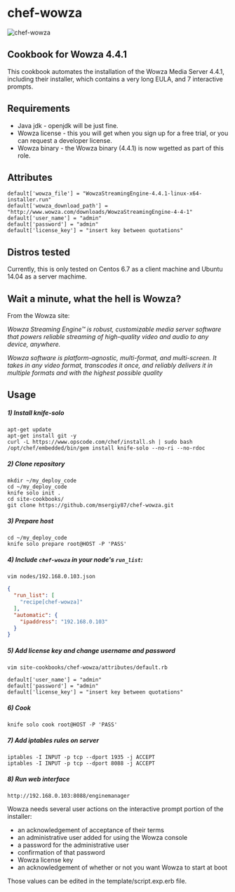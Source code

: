 chef-wowza
===================

![chef-wowza](https://github.com/msergiy87/chef-wowza/blob/master/chef-wowza.jpg)

Cookbook for Wowza 4.4.1
------------

This cookbook automates the installation of the Wowza Media Server 4.4.1, including their installer, which contains a very long EULA, and 7 interactive prompts.

Requirements
------------
- Java jdk - openjdk will be just fine.
- Wowza license - this you will get when you sign up for a free trial, or you can request a developer license.
- Wowza binary - the Wowza binary (4.4.1) is now wgetted as part of this role.

Attributes
------------
```
default['wowza_file'] = "WowzaStreamingEngine-4.4.1-linux-x64-installer.run"
default['wowza_download_path'] = "http://www.wowza.com/downloads/WowzaStreamingEngine-4-4-1"
default['user_name'] = "admin"
default['password'] = "admin"
default['license_key'] = "insert key between quotations"
```

Distros tested
----------
Currently, this is only tested on Centos 6.7 as a client machine and Ubuntu 14.04 as a server machime.

Wait a minute, what the hell is Wowza?
------------
From the Wowza site:

_Wowza Streaming Engine™ is robust, customizable media server software that powers reliable streaming of high-quality video and audio to any device, anywhere._

_Wowza software is platform-agnostic, multi-format, and multi-screen. It takes in any video format, transcodes it once, and reliably delivers it in multiple formats and with the highest possible quality_

Usage
------------
##### 1) Install knife-solo
```shell
apt-get update
apt-get install git -y
curl -L https://www.opscode.com/chef/install.sh | sudo bash
/opt/chef/embedded/bin/gem install knife-solo --no-ri --no-rdoc
```

##### 2) Clone repository
```shell
mkdir ~/my_deploy_code
cd ~/my_deploy_code
knife solo init .
cd site-cookbooks/
git clone https://github.com/msergiy87/chef-wowza.git
```

##### 3) Prepare host
```shell
cd ~/my_deploy_code
knife solo prepare root@HOST -P 'PASS'
```

##### 4) Include `chef-wowza` in your node's `run_list`:
```shell
vim nodes/192.168.0.103.json
```
```json
{
  "run_list": [
    "recipe[chef-wowza]"
  ],
  "automatic": {
    "ipaddress": "192.168.0.103"
  }
}
```
##### 5) Add license key and change username and password
```shell
vim site-cookbooks/chef-wowza/attributes/default.rb

default['user_name'] = "admin"
default['password'] = "admin"
default['license_key'] = "insert key between quotations"
```

##### 6) Cook
```shell
knife solo cook root@HOST -P 'PASS'
```

##### 7) Add iptables rules on server
```shell
iptables -I INPUT -p tcp --dport 1935 -j ACCEPT
iptables -I INPUT -p tcp --dport 8088 -j ACCEPT
```

##### 8) Run web interface
```
http://192.168.0.103:8088/enginemanager
```

Wowza needs several user actions on the interactive prompt portion of the installer:
- an acknowledgement of acceptance of their terms
- an administrative user added for using the Wowza console
- a password for the administrative user
- confirmation of that password
- Wowza license key
- an acknowledgement of whether or not you want Wowza to start at boot

Those values can be edited in the template/script.exp.erb file.

